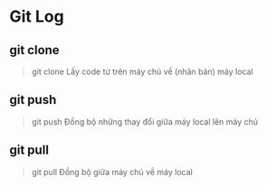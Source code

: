 # Git Log

## git clone
> git clone
Lấy code từ trên máy chủ về (nhân bản) máy local

## git push
> git push
Đồng bộ những thay đổi giữa máy local lên máy chủ

## git pull 
> git pull
Đồng bộ giữa máy chủ về máy local

